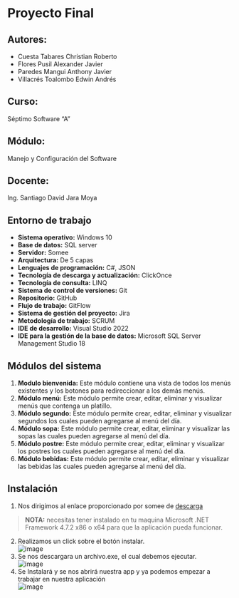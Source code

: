 # Proyecto Final
## Autores:
* Cuesta Tabares Christian Roberto
* Flores Pusil Alexander Javier
* Paredes Mangui Anthony Javier
* Villacrés Toalombo Edwin Andrés
## Curso:
Séptimo Software “A”
## Módulo:
Manejo y Configuración del Software
## Docente:
Ing. Santiago David Jara Moya
## Entorno de trabajo
* **Sistema operativo:** Windows 10
* **Base de datos:** SQL server
* **Servidor:**	Somee
* **Arquitectura:** De 5 capas
* **Lenguajes de programación:** C#, JSON
* **Tecnología de descarga y actualización:**	ClickOnce
* **Tecnología de consulta:** LINQ
* **Sistema de control de versiones:** Git
* **Repositorio:** GitHub 
* **Flujo de trabajo:**	GitFlow
* **Sistema de gestión del proyecto:** Jira
* **Metodología de trabajo:**	SCRUM
* **IDE de desarrollo:**	Visual Studio 2022
* **IDE para la gestión de la base de datos:**	Microsoft SQL Server Management Studio 18
## Módulos del sistema
1. **Modulo bienvenida:** Este módulo contiene una vista de todos los menús existentes y los botones para redireccionar a los demás menús.
2. **Módulo menú:** Este módulo permite crear, editar, eliminar y visualizar menús que contenga un platillo.
3. **Módulo segundo:** Este módulo permite crear, editar, eliminar y visualizar segundos los cuales pueden agregarse al menú del día.
4. **Módulo sopa:** Este módulo permite crear, editar, eliminar y visualizar las sopas las cuales pueden agregarse al menú del día.
5. **Módulo postre:** Este módulo permite crear, editar, eliminar y visualizar los postres los cuales pueden agregarse al menú del día.
6. **Módulo bebidas:** Este módulo permite crear, editar, eliminar y visualizar las bebidas las cuales pueden agregarse al menú del día.
## Instalación
1. Nos dirigimos al enlace proporcionado por somee de [descarga](http://www.proyectofinal1.somee.com/publish.htm)
> **NOTA:** necesitas tener instalado en tu maquina Microsoft .NET Framework 4.7.2 x86 o x64 para que la aplicación pueda funcionar.  <br>
2. Realizamos un click sobre el botón instalar.  <br>
![image](https://user-images.githubusercontent.com/68314230/151983307-1c521de6-10d4-4612-b3ea-645cdb67ae27.png)
3. Se nos descargara un archivo.exe, el cual debemos ejecutar.  <br>
![image](https://user-images.githubusercontent.com/68314230/151981080-1730908f-33c8-4cb3-8356-d9f38665f207.png)
4. Se Instalará y se nos abrirá nuestra app y ya podemos empezar a trabajar en nuestra aplicación   <br>
![image](https://user-images.githubusercontent.com/68314230/151981599-416e95e3-6167-491e-8022-d12c8fce12dd.png)
